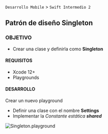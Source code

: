 `Desarrollo Mobile` > `Swift Intermedio 2`

## Patrón de diseño **Singleton**

### OBJETIVO

- Crear una clase y definirla como **Singleton**

#### REQUISITOS

- Xcode 12+
- Playgrounds

#### DESARROLLO

Crear un nuevo playground

- Definir una clase con el nombre **Settings**
- Implementar la _Constante estática **shared**_

![Singleton.playground](Singleton.playground)